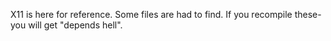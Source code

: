 X11 is here for reference. Some files are had to find. If you recompile these- you will get "depends hell".
